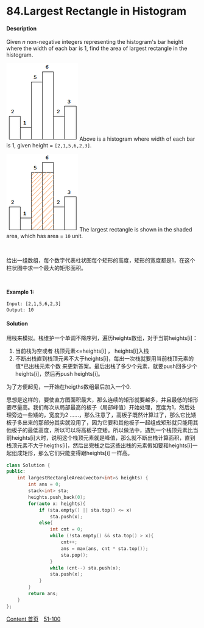 # 84.Largest Rectangle in Histogram

#### Description

Given *n* non-negative integers representing the histogram's bar height where the width of each bar is 1, find the area of largest rectangle in the histogram.

![img](img/84_1.png)
Above is a histogram where width of each bar is 1, given height = `[2,1,5,6,2,3]`.

 

![img](img/84_2.png)
The largest rectangle is shown in the shaded area, which has area = `10` unit.

<br>

给出一组数组，每个数字代表柱状图每个矩形的高度，矩形的宽度都是1，在这个柱状图中求一个最大的矩形面积。

<br>

**Example 1:**

```
Input: [2,1,5,6,2,3]
Output: 10
```



#### Solution

用栈来模拟。栈维护一个单调不降序列，遍历heights数组，对于当前heights[i]：

1. 当前栈为空或者 栈顶元素<=heights[i] ， heights[i]入栈
2. 不断出栈直到栈顶元素不大于heights[i]，每出一次栈就要用当前栈顶元素的值*已出栈元素个数 来更新答案。最后出栈了多少个元素，就要push回多少个heights[i]，然后再push  heights[i]。

为了方便起见，一开始在heigths数组最后加入一个0.



思想是这样的，要使直方图面积最大，那么连续的矩形就要越多，并且最低的矩形要尽量高。我们每次从局部最高的板子（局部峰值）开始处理，宽度为1，然后处理旁边一些矮的，宽度为2 ......，那么注意了，高板子既然计算过了，那么它比矮板子多出来的那部分其实就没用了，因为它要和其他板子一起组成矩形就只能用其他板子的最低高度，所以可以将高板子变矮。所以做法中，遇到一个栈顶元素比当前heights[i]大时，说明这个栈顶元素就是峰值，那么就不断出栈计算面积，直到栈顶元素不大于heigths[i]，然后出完栈之后这些出栈的元素假如要和heights[i]一起组成矩形，那么它们只能变得跟heights[i] 一样高。


```c++
class Solution {
public:
    int largestRectangleArea(vector<int>& heights) {
        int ans = 0;
        stack<int> sta;
        heights.push_back(0);
        for(auto x: heights){
            if (sta.empty() || sta.top() <= x) 
                sta.push(x);
            else{
                int cnt = 0;
                while (!sta.empty() && sta.top() > x){
                    cnt++;
                    ans = max(ans, cnt * sta.top());
                    sta.pop();
                }
                while (cnt--) sta.push(x);
                sta.push(x);
            }
        }
        return ans;
    }
};

```



[Content   首页](../README.md)&emsp;[51-100](../51-100.md)

